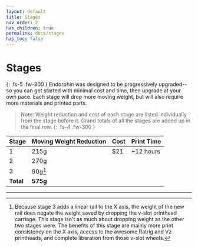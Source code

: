 ```yaml
---
layout: default
title: Stages
nav_order: 2
has_children: true
permalink: docs/stages
has_toc: false
---
```


# Stages

{: .fs-5 .fw-300 }
Endorphin was designed to be progressively upgraded--so you can get started with minimal cost and time, then upgrade at your own pace. Each stage will drop more moving weight, but will also require more materials and printed parts.

> Note: Weight reduction and cost of each stage are listed individually from the stage before it. Grand totals of all the stages are added up in the final row.
{: .fs-4 .fw-300 }

| Stage     | Moving Weight Reduction | Cost             | Print Time |
| :-------- | :---------------------- | :--------------- | :--------- |
| 1         | 215g                    | $21              | ~12 hours  |
| 2         | 270g                    |                  |            |
| 3         | 90g[^1]                 |                  |            |
| **Total** | **575g**                |                  |            |

---

[^1]: Because stage 3 adds a linear rail to the X axis, the weight of the new rail does negate the weight saved by dropping the v-slot printhead carriage. This stage isn't as much about dropping weight as the other two stages were. The benefits of this stage are mainly more print consistency on the X axis, access to the awesome Ratrig and Vz printheads, and complete liberation from those v-slot wheels.
